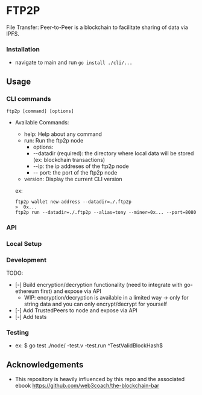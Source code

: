 # FTP2P

File Transfer: Peer-to-Peer is a blockchain to facilitate sharing of data via IPFS.

### Installation
- navigate to main and run `go install ./cli/...`

## Usage
### CLI commands
`ftp2p [command] [options]`
- Available Commands:
  - help: Help about any command
  - run:  Run the ftp2p node
    -  options:
      - --datadir (required): the directory where local data will be stored (ex: blockchain transactions)
      - --ip: the ip addreses of the ftp2p node
      - -- port: the port of the ftp2p node
  - version: Display the current CLI version

  ex:
  ```
  ftp2p wallet new-address --datadir=./.ftp2p
  >  0x...
  ftp2p run --datadir=./.ftp2p --alias=tony --miner=0x... --port=8080
  ```

### API

### Local Setup

### Development
TODO:
- [-] Build encryption/decryption functionality (need to integrate with go-ethereum first) and expose via API
  - WIP: encryption/decryption is available in a limited way -> only for string data and you can only encrypt/decrypt for yourself
- [-] Add TrustedPeers to node and expose via API
- [-] Add tests

### Testing
- ex: $ go test ./node/ -test.v -test.run ^TestValidBlockHash$ 

## Acknowledgements
- This repository is heavily influenced by this repo and the associated ebook https://github.com/web3coach/the-blockchain-bar